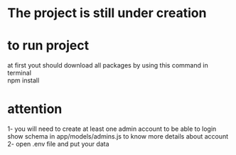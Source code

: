 # The project is still under creation

# to run project 
at first yout should download all packages by using this command in terminal <br>
    npm install

# attention
1- you will need to create at least one admin account to be able to login <br>
    show schema in app/models/admins.js to know more details about account <br>
2- open .env file and put your data<br>